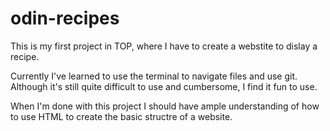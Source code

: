 # odin-recipes
This is my first project in TOP, where I have to create a webstite to dislay a recipe. 

Currently I've learned to use the terminal to navigate files and use git. Although it's still quite difficult to use and cumbersome, I find it fun to use.

When I'm done with this project I should have ample understanding of how to use HTML to create the basic structre of a website.
